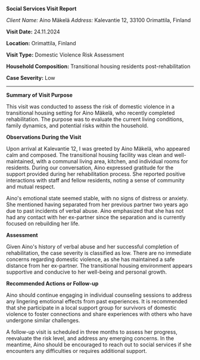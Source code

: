 **Social Services Visit Report**

*Client Name:* Aino Mäkelä
*Address:* Kalevantie 12, 33100 Orimattila, Finland

**Visit Date:** 24.11.2024

**Location:** Orimattila, Finland

**Visit Type:** Domestic Violence Risk Assessment

**Household Composition:** Transitional housing residents post-rehabilitation

**Case Severity:** Low

---

**Summary of Visit Purpose**

This visit was conducted to assess the risk of domestic violence in a transitional housing setting for Aino Mäkelä, who recently completed rehabilitation. The purpose was to evaluate the current living conditions, family dynamics, and potential risks within the household.

**Observations During the Visit**

Upon arrival at Kalevantie 12, I was greeted by Aino Mäkelä, who appeared calm and composed. The transitional housing facility was clean and well-maintained, with a communal living area, kitchen, and individual rooms for residents. During our conversation, Aino expressed gratitude for the support provided during her rehabilitation process. She reported positive interactions with staff and fellow residents, noting a sense of community and mutual respect.

Aino's emotional state seemed stable, with no signs of distress or anxiety. She mentioned having separated from her previous partner two years ago due to past incidents of verbal abuse. Aino emphasized that she has not had any contact with her ex-partner since the separation and is currently focused on rebuilding her life.

**Assessment**

Given Aino's history of verbal abuse and her successful completion of rehabilitation, the case severity is classified as low. There are no immediate concerns regarding domestic violence, as she has maintained a safe distance from her ex-partner. The transitional housing environment appears supportive and conducive to her well-being and personal growth.

**Recommended Actions or Follow-up**

Aino should continue engaging in individual counseling sessions to address any lingering emotional effects from past experiences. It is recommended that she participate in a local support group for survivors of domestic violence to foster connections and share experiences with others who have undergone similar challenges.

A follow-up visit is scheduled in three months to assess her progress, reevaluate the risk level, and address any emerging concerns. In the meantime, Aino should be encouraged to reach out to social services if she encounters any difficulties or requires additional support.